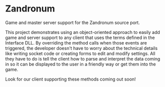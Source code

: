 # Zandronum
Game and master server support for the Zandronum source port.

This project demonstrates using an object-oriented approach to easily add game and server support to any client that uses the terms defined in the Interface DLL.  By overriding the method calls when those events are triggered, the developer doesn't have to worry about the technical details like writing socket code or creating forms to edit and modify settings.  All they have to do is tell the client how to parse and interpret the data coming in so it can be displayed to the user in a friendly way or get them into the game.

Look for our client supporting these methods coming out soon!